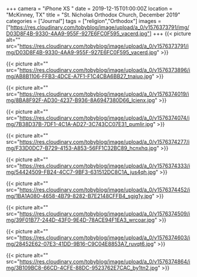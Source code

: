 +++
camera = "iPhone XS "
date = 2019-12-15T01:00:00Z
location = "McKinney, TX"
title = "St. Nicholas Orthodox Church, December 2019"
categories = ["Journal"]
tags = ["religion","Orthodox"]
images = ["https://res.cloudinary.com/tobyblog/image/upload/a_0/v1576373791/img/D03D8F4B-9330-4AA9-955F-927E6FC0F595_vacerd.jpg"]
+++
{{< picture alt="" src="https://res.cloudinary.com/tobyblog/image/upload/a_0/v1576373791/img/D03D8F4B-9330-4AA9-955F-927E6FC0F595_vacerd.jpg" >}}
<!--more-->

{{< picture alt="" src="https://res.cloudinary.com/tobyblog/image/upload/a_0/v1576373896/img/AB8B1106-FFB3-4DCE-A7F1-F1C4CBA6BB27_tnaiuo.jpg" >}}

{{< picture alt="" src="https://res.cloudinary.com/tobyblog/image/upload/a_0/v1576374019/img/8BA8F92F-AD30-4237-B936-8A6947380D66_lcienx.jpg" >}}

{{< picture alt="" src="https://res.cloudinary.com/tobyblog/image/upload/a_0/v1576374074/img/7B38D37B-7DF1-4C1A-AD27-3C743CC07E31_pumlir.jpg" >}}

{{< picture alt="" src="https://res.cloudinary.com/tobyblog/image/upload/a_0/v1576374277/img/F33D0DC7-B729-4153-A853-56FF1C32BC89_hcnxhq.jpg" >}}

{{< picture alt="" src="https://res.cloudinary.com/tobyblog/image/upload/a_0/v1576374333/img/54424509-FB24-4CC7-9BF3-631512DC8C1A_jus4qh.jpg" >}}

{{< picture alt="" src="https://res.cloudinary.com/tobyblog/image/upload/a_0/v1576374452/img/1BA1A080-4658-4B79-8282-B7E2148CFFB4_sgjg1y.jpg" >}}

{{< picture alt="" src="https://res.cloudinary.com/tobyblog/image/upload/a_0/v1576374509/img/39F01B77-244D-43F0-9E4D-78ACE94F1EA3_wrcoar.jpg" >}}

{{< picture alt="" src="https://res.cloudinary.com/tobyblog/image/upload/a_0/v1576374603/img/28452E62-07E3-41DD-9B16-C9C04E8853A7_ruvqt6.jpg" >}}

{{< picture alt="" src="https://res.cloudinary.com/tobyblog/image/upload/a_0/v1576374864/img/3B109BC8-66CD-4CFE-88DC-9523762E7CAC_by1tn2.jpg" >}}
